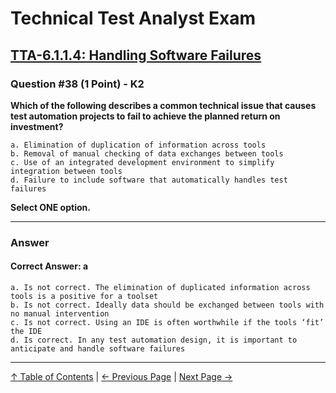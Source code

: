 # Technical Test Analyst Exam

## [TTA-6.1.1.4: Handling Software Failures](../6-test-tools-and-automation/6.1-defining-the-test-automation-project.md#6114-handling-software-failures)

### Question #38 (1 Point) - K2

**Which of the following describes a common technical issue that causes test automation projects to fail to achieve the planned return on investment?**

    a. Elimination of duplication of information across tools
    b. Removal of manual checking of data exchanges between tools
    c. Use of an integrated development environment to simplify integration between tools
    d. Failure to include software that automatically handles test failures

**Select ONE option.**

---

### Answer

#### Correct Answer: a

    a. Is not correct. The elimination of duplicated information across tools is a positive for a toolset
    b. Is not correct. Ideally data should be exchanged between tools with no manual intervention
    c. Is not correct. Using an IDE is often worthwhile if the tools ‘fit’ the IDE
    d. Is correct. In any test automation design, it is important to anticipate and handle software failures

---

[↑ Table of Contents](../../README.md#table-of-contents) | [← Previous Page](question-37.md) | [Next Page →](question-39.md)
